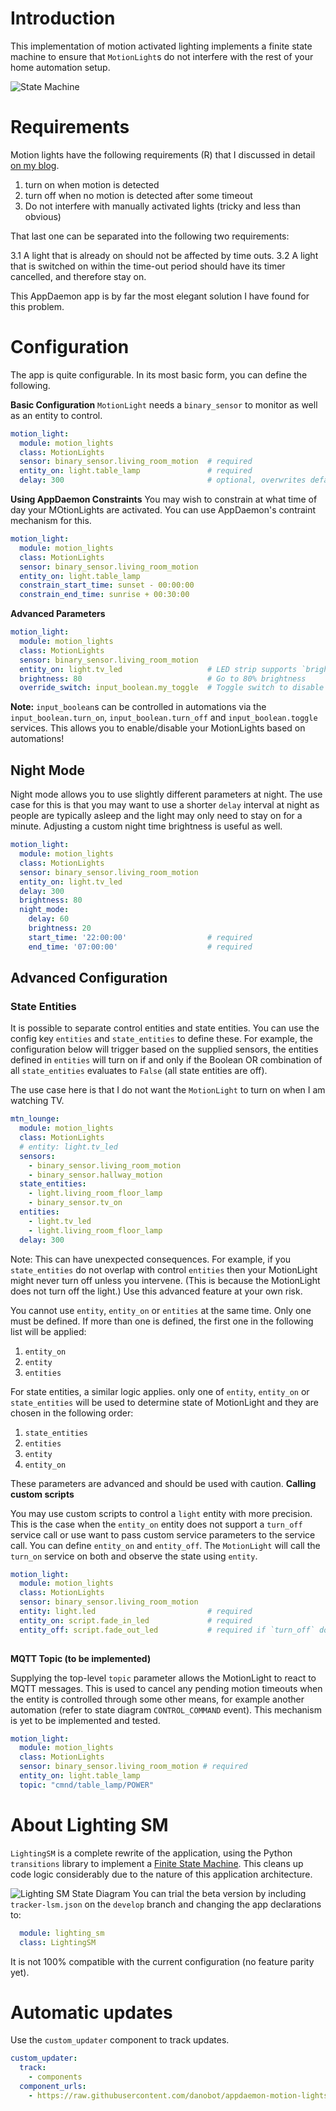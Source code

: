 # Introduction
This implementation of motion activated lighting implements a finite state machine to ensure that `MotionLight`s do not interfere with the rest of your home automation setup.

![State Machine](images/state_machine_diagram.png)
# Requirements
Motion lights have the following requirements (R) that I discussed in detail [on my blog](https://www.danielha.tk/2018/05/17/appdaemon-motion-lights.html).

1. turn on when motion is detected
2. turn off when no motion is detected after some timeout
3. Do not interfere with manually activated lights (tricky and less than obvious)

That last one can be separated into the following two requirements:

3.1 A light that is already on should not be affected by time outs.
3.2 A light that is switched on within the time-out period should have its timer cancelled, and therefore stay on.

This AppDaemon app is by far the most elegant solution I have found for this problem.

# Configuration
The app is quite configurable. In its most basic form, you can define the following.

**Basic Configuration**
`MotionLight` needs a `binary_sensor` to monitor as well as an entity to control.

```yaml
motion_light:
  module: motion_lights
  class: MotionLights
  sensor: binary_sensor.living_room_motion  # required
  entity_on: light.table_lamp               # required
  delay: 300                                # optional, overwrites default delay of 180s
```

**Using AppDaemon Constraints**
You may wish to constrain at what time of day your MOtionLights are activated. You can use AppDaemon's contraint mechanism for this.
```yaml
motion_light:
  module: motion_lights
  class: MotionLights
  sensor: binary_sensor.living_room_motion
  entity_on: light.table_lamp
  constrain_start_time: sunset - 00:00:00
  constrain_end_time: sunrise + 00:30:00
```
**Advanced Parameters**
```yaml
motion_light:
  module: motion_lights
  class: MotionLights
  sensor: binary_sensor.living_room_motion
  entity_on: light.tv_led                   # LED strip supports `brightness`
  brightness: 80                            # Go to 80% brightness
  override_switch: input_boolean.my_toggle  # Toggle switch to disable motion light altogether. 
```

**Note:** `input_boolean`s can be controlled in automations via the `input_boolean.turn_on`, `input_boolean.turn_off` and `input_boolean.toggle` services. This allows you to enable/disable your MotionLights based on automations!

## Night Mode
Night mode allows you to use slightly different parameters at night. The use case for this is that you may want to use a shorter `delay` interval at night as people are typically asleep and the light may only need to stay on for a minute. Adjusting a custom night time brightness is useful as well.

```yaml
motion_light:
  module: motion_lights
  class: MotionLights
  sensor: binary_sensor.living_room_motion
  entity_on: light.tv_led
  delay: 300
  brightness: 80
  night_mode:
    delay: 60
    brightness: 20
    start_time: '22:00:00'                  # required
    end_time: '07:00:00'                    # required
```

## Advanced Configuration

### State Entities
It is possible to separate control entities and state entities. You can use the config key `entities` and `state_entities` to define these. For example, the configuration below will trigger based on the supplied sensors, the entities defined in `entities` will turn on if and only if the Boolean OR combination of all `state_entities` evaluates to `False` (all state entities are off).

The use case here is that I do not want the `MotionLight` to turn on when I am watching TV.
```yaml
mtn_lounge:
  module: motion_lights
  class: MotionLights
  # entity: light.tv_led
  sensors:
    - binary_sensor.living_room_motion
    - binary_sensor.hallway_motion
  state_entities:
    - light.living_room_floor_lamp
    - binary_sensor.tv_on
  entities:
    - light.tv_led
    - light.living_room_floor_lamp
  delay: 300
```

Note: This can have unexpected consequences. For example, if you `state_entities` do not overlap with control `entities` then your MotionLight might never turn off unless you intervene. (This is because the MotionLight does not turn off the light.) Use this advanced feature at your own risk.

You cannot use `entity`, `entity_on` or `entities` at the same time. Only one must be defined. If more than one is defined, the first one in the following list will be applied:
1. `entity_on`
2. `entity`
3. `entities`

For state entities, a similar logic applies. only one of `entity`, `entity_on` or `state_entities` will be used to determine state of MotionLight and they are chosen in the following order:
1. `state_entities`
2. `entities`
3. `entity`
4. `entity_on`

These parameters are advanced and should be used with caution.
**Calling custom scripts**

You may use custom scripts to control a `light` entity with more precision. This is the case when the `entity_on` entity does not support a `turn_off` service call or use want to pass custom service parameters to the service call. You can define `entity_on` and `entity_off`. The `MotionLight` will call the `turn_on` service on both and observe the state using `entity`.

```yaml
motion_light:
  module: motion_lights
  class: MotionLights
  sensor: binary_sensor.living_room_motion
  entity: light.led                         # required
  entity_on: script.fade_in_led             # required
  entity_off: script.fade_out_led           # required if `turn_off` does not work on `entity_on`
  
```

**MQTT Topic (to be implemented)**

Supplying the top-level `topic` parameter allows the MotionLight to react to MQTT messages. This is used to cancel any pending motion timeouts when the entity is controlled through some other means, for example another automation (refer to state diagram `CONTROL_COMMAND` event). This mechanism is yet to be implemented and tested.

```yaml
motion_light:
  module: motion_lights
  class: MotionLights
  sensor: binary_sensor.living_room_motion # required
  entity_on: light.table_lamp
  topic: "cmnd/table_lamp/POWER"
```

# About Lighting SM 

`LightingSM` is a complete rewrite of the application, using the Python `transitions` library to implement a [Finite State Machine](https://en.wikipedia.org/wiki/Finite-state_machine). This cleans up code logic considerably due to the nature of this application architecture.

![Lighting SM State Diagram](images/lighting_sm.png)
You can trial the beta version by including `tracker-lsm.json` on the `develop` branch and changing the app declarations to:
```yaml
  module: lighting_sm
  class: LightingSM
```

It is not 100% compatible with the current configuration (no feature parity yet).


# Automatic updates
Use the `custom_updater` component to track updates.

```yaml
custom_updater:
  track:
    - components
  component_urls:
    - https://raw.githubusercontent.com/danobot/appdaemon-motion-lights/master/tracker.json
```